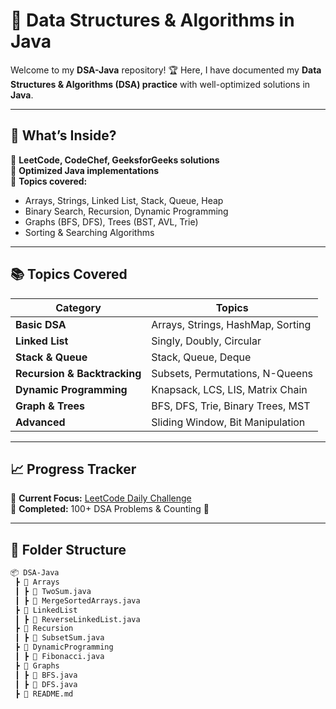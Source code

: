 # 🚀 Data Structures & Algorithms in Java

Welcome to my **DSA-Java** repository! 🏆 Here, I have documented my **Data Structures & Algorithms (DSA) practice** with well-optimized solutions in **Java**.  

---

## 📌 What’s Inside?
🔹 **LeetCode, CodeChef, GeeksforGeeks solutions**  
🔹 **Optimized Java implementations**  
🔹 **Topics covered:**
- Arrays, Strings, Linked List, Stack, Queue, Heap  
- Binary Search, Recursion, Dynamic Programming  
- Graphs (BFS, DFS), Trees (BST, AVL, Trie)  
- Sorting & Searching Algorithms  

---

## 📚 Topics Covered
| **Category** | **Topics** |
|-------------|-----------|
| **Basic DSA** | Arrays, Strings, HashMap, Sorting |
| **Linked List** | Singly, Doubly, Circular |
| **Stack & Queue** | Stack, Queue, Deque |
| **Recursion & Backtracking** | Subsets, Permutations, N-Queens |
| **Dynamic Programming** | Knapsack, LCS, LIS, Matrix Chain |
| **Graph & Trees** | BFS, DFS, Trie, Binary Trees, MST |
| **Advanced** | Sliding Window, Bit Manipulation |

---

## 📈 Progress Tracker
📌 **Current Focus:** [LeetCode Daily Challenge](https://leetcode.com/your-profile)  
📌 **Completed:** 100+ DSA Problems & Counting 🚀  

---

## 📂 Folder Structure
```bash
📦 DSA-Java
 ┣ 📂 Arrays
 ┃ ┣ 📜 TwoSum.java
 ┃ ┣ 📜 MergeSortedArrays.java
 ┣ 📂 LinkedList
 ┃ ┣ 📜 ReverseLinkedList.java
 ┣ 📂 Recursion
 ┃ ┣ 📜 SubsetSum.java
 ┣ 📂 DynamicProgramming
 ┃ ┣ 📜 Fibonacci.java
 ┣ 📂 Graphs
 ┃ ┣ 📜 BFS.java
 ┃ ┣ 📜 DFS.java
 ┣ 📜 README.md
  
